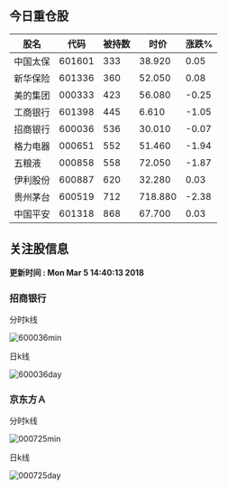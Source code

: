 
## 今日重仓股 

|股名|代码|被持数|时价|涨跌%|
|---|---|---|---|---|
|中国太保|601601|333|38.920|0.05|
|新华保险|601336|360|52.050|0.08|
|美的集团|000333|423|56.080|-0.25|
|工商银行|601398|445|6.610|-1.05|
|招商银行|600036|536|30.010|-0.07|
|格力电器|000651|552|51.460|-1.94|
|五粮液|000858|558|72.050|-1.87|
|伊利股份|600887|620|32.280|0.03|
|贵州茅台|600519|712|718.880|-2.38|
|中国平安|601318|868|67.700|0.03|

## 关注股信息
**更新时间 : Mon Mar  5 14:40:13 2018**
### 招商银行 
分时k线

![600036min](http://image.sinajs.cn/newchart/min/n/sh600036.gif)

日k线

![600036day](http://image.sinajs.cn/newchart/daily/n/sh600036.gif)

### 京东方Ａ 
分时k线

![000725min](http://image.sinajs.cn/newchart/min/n/sz000725.gif)

日k线

![000725day](http://image.sinajs.cn/newchart/daily/n/sz000725.gif)
